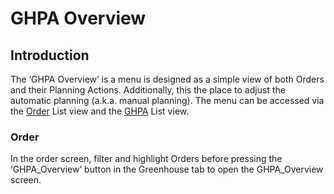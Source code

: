 # GHPA Overview

## Introduction

The ‘GHPA Overview’ is a menu is designed as a simple view of both Orders and their Planning Actions. Additionally, this the place to adjust the automatic planning (a.k.a. manual planning). The menu can be accessed via the [Order](../../Tissue_Culture/Order.md) List view and the [GHPA](GHPA.md) List view.
### Order

In the order screen, filter and highlight Orders before pressing the ‘GHPA_Overview’ button in the Greenhouse tab to open the GHPA_Overview screen.